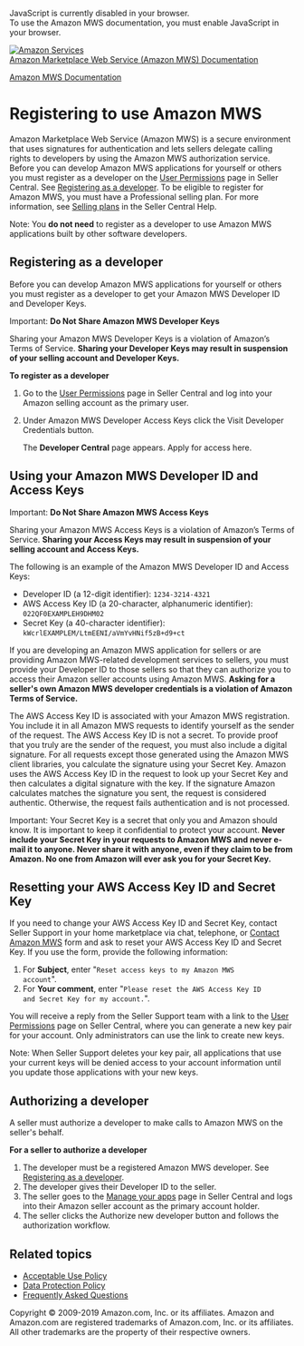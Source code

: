 <div id="MWSDX_noscript">

JavaScript is currently disabled in your browser.  
To use the Amazon MWS documentation, you must enable JavaScript in your
browser.

</div>

<div id="MWSDX_divtop">

[![Amazon
Services](https://images-na.ssl-images-amazon.com/images/G/08/mwsportal/fr_FR/amazonservices.gif "Amazon Services")](http://services.amazon.fr)  
<span id="MWSDX_titlebar">[Amazon Marketplace Web Service (Amazon MWS)
Documentation](https://developer.amazonservices.fr/gp/mws/docs.html)</span>

</div>

<div id="MWSDX_divbottom">

<div id="MWSDX_divleft">

<div id="MWSDX_toc">

</div>

</div>

<div id="MWSDX_divright">

<div id="MWSDX_content">

<span id="MWSDX_breadcrumbs">[Amazon MWS
Documentation](https://developer.amazonservices.fr/gp/mws/docs.html)</span>

<div id="DG_Registering" class="nested0">

Registering to use <span class="ph">Amazon MWS</span>
=====================================================

<div class="body">

<div class="section">

<span class="ph">Amazon Marketplace Web Service (Amazon MWS)</span> is a
secure environment that uses signatures for authentication and lets
sellers delegate calling rights to developers by using the <span
class="ph">Amazon MWS</span> authorization service. Before you can
develop <span class="ph">Amazon MWS</span> applications for yourself or
others you must register as a developer on the
<a href="https://sellercentral.amazon.fr/gp/account-manager/home.html" class="xref">User Permissions</a>
page in Seller Central. See
<a href="#DG_Registering__MX_EU_IN_RegisteringAsADeveloper" class="xref">Registering as a developer</a>.
To be eligible to register for <span class="ph">Amazon MWS</span>, you
must have a Professional selling plan. For more information, see
<a href="https://sellercentral-europe.amazon.com/gp/help/64491" class="xref">Selling plans</a>
in the Seller Central Help.

</div>

<div id="DG_Registering__section_anv_gts_1fb" class="section">

<div class="note note">

<span class="notetitle">Note:</span> You **do not need** to register as
a developer to use <span class="ph">Amazon MWS</span> applications built
by other software developers.

</div>

</div>

<div id="DG_Registering__MX_EU_IN_RegisteringAsADeveloper"
class="section">

Registering as a developer
--------------------------

Before you can develop <span class="ph">Amazon MWS</span> applications
for yourself or others you must register as a developer to get your
<span class="ph">Amazon MWS</span> Developer ID and Developer Keys.

<div class="note important">

<span class="importanttitle">Important:</span> **Do Not Share <span
class="ph">Amazon MWS</span> Developer Keys**

Sharing your <span class="ph">Amazon MWS</span> Developer Keys is a
violation of Amazon’s Terms of Service. **Sharing your Developer Keys
may result in suspension of your selling account and Developer Keys.**

</div>

**To register as a developer**

1.  Go to the
    <a href="https://sellercentral.amazon.fr/gp/account-manager/home.html" class="xref">User Permissions</a>
    page in Seller Central and log into your Amazon selling account as
    the primary user.

2.  Under <span class="keyword parmname">Amazon MWS Developer Access
    Keys</span> click the <span class="ph uicontrol">Visit Developer
    Credentials</span> button.

    The **Developer Central** page appears. Apply for access here.

</div>

<div class="section">

Using your <span class="ph">Amazon MWS</span> Developer ID and Access Keys
--------------------------------------------------------------------------

<div class="note important">

<span class="importanttitle">Important:</span> **Do Not Share <span
class="ph">Amazon MWS</span> Access Keys**

Sharing your <span class="ph">Amazon MWS</span> Access Keys is a
violation of Amazon’s Terms of Service. **Sharing your Access Keys may
result in suspension of your selling account and Access Keys.**

</div>

The following is an example of the <span class="ph">Amazon MWS</span>
Developer ID and Access Keys:

-   Developer ID (a 12-digit identifier): `1234-3214-4321`
-   AWS Access Key ID (a 20-character, alphanumeric identifier):
    `022QF0EXAMPLEH9DHM02`
-   Secret Key (a 40-character identifier):
    `kWcrlEXAMPLEM/LtmEENI/aVmYvHNif5zB+d9+ct`

If you are developing an <span class="ph">Amazon MWS</span> application
for sellers or are providing <span class="ph">Amazon MWS</span>-related
development services to sellers, you must provide your Developer ID to
those sellers so that they can authorize you to access their Amazon
seller accounts using <span class="ph">Amazon MWS</span>. **Asking for a
seller's own <span class="ph">Amazon MWS</span> developer credentials is
a violation of Amazon Terms of Service.**

The AWS Access Key ID is associated with your <span class="ph">Amazon
MWS</span> registration. You include it in all <span class="ph">Amazon
MWS</span> requests to identify yourself as the sender of the request.
The AWS Access Key ID is not a secret. To provide proof that you truly
are the sender of the request, you must also include a digital
signature. For all requests except those generated using the <span
class="ph">Amazon MWS</span> client libraries, you calculate the
signature using your Secret Key. Amazon uses the AWS Access Key ID in
the request to look up your Secret Key and then calculates a digital
signature with the key. If the signature Amazon calculates matches the
signature you sent, the request is considered authentic. Otherwise, the
request fails authentication and is not processed.

<div class="note important">

<span class="importanttitle">Important:</span> Your Secret Key is a
secret that only you and Amazon should know. It is important to keep it
confidential to protect your account. **Never include your Secret Key in
your requests to <span class="ph">Amazon MWS</span> and never e-mail it
to anyone. Never share it with anyone, even if they claim to be from
Amazon. No one from Amazon will ever ask you for your Secret Key.**

</div>

</div>

<div id="DG_Registering__ResettingYourKeys" class="section">

Resetting your AWS Access Key ID and Secret Key
-----------------------------------------------

If you need to change your AWS Access Key ID and Secret Key, contact
Seller Support in your home marketplace via chat, telephone, or <span
class="ph">
<a href="https://sellercentral-europe.amazon.com/gp/mws/contactus.html" class="xref">Contact Amazon MWS</a>
</span> form and ask to reset your AWS Access Key ID and Secret Key. If
you use the form, provide the following information:

1.  For **Subject**, enter
    "`Reset access keys to my Amazon MWS                             account`".
2.  For **Your comment**, enter
    "`Please reset the AWS Access Key ID                             and Secret Key for my account.`".

You will receive a reply from the Seller Support team with a link to the
<a href="https://sellercentral.amazon.fr/gp/account-manager/home.html" class="xref">User Permissions</a>
page on Seller Central, where you can generate a new key pair for your
account. Only administrators can use the link to create new keys.

<div class="note note">

<span class="notetitle">Note:</span> When Seller Support deletes your
key pair, all applications that use your current keys will be denied
access to your account information until you update those applications
with your new keys.

</div>

</div>

<div id="DG_Registering__AuthorizingADeveloper" class="section">

Authorizing a developer
-----------------------

A seller must authorize a developer to make calls to <span
class="ph">Amazon MWS</span> on the seller's behalf.

**For a seller to authorize a developer**

1.  The developer must be a registered <span class="ph">Amazon
    MWS</span> developer. See
    <a href="#DG_Registering__RegisteringAsADeveloper" class="xref">Registering as a developer</a>.
2.  The developer gives their Developer ID to the seller.
3.  The seller goes to the
    <a href="https://sellercentral.amazon.com/apps/manage" class="xref">Manage your apps</a>
    page in Seller Central and logs into their Amazon seller account as
    the primary account holder.
4.  The seller clicks the <span class="ph uicontrol">Authorize new
    developer</span> button and follows the authorization workflow.

</div>

<div class="section">

Related topics
--------------

-   <a href="DG_AcceptableUsePolicy.md" class="xref">Acceptable Use Policy</a>
-   <a href="DG_DataProtectionPolicy.md" class="xref">Data Protection Policy</a>
-   <a href="../faq.md" class="xref">Frequently Asked Questions</a>

</div>

</div>

</div>

<div id="MWSDX_footer">

Copyright © 2009-2019 Amazon.com, Inc. or its affiliates. Amazon and
Amazon.com are registered trademarks of Amazon.com, Inc. or its
affiliates. All other trademarks are the property of their respective
owners.

</div>

</div>

</div>

<div style="clear: both;">

</div>

</div>
